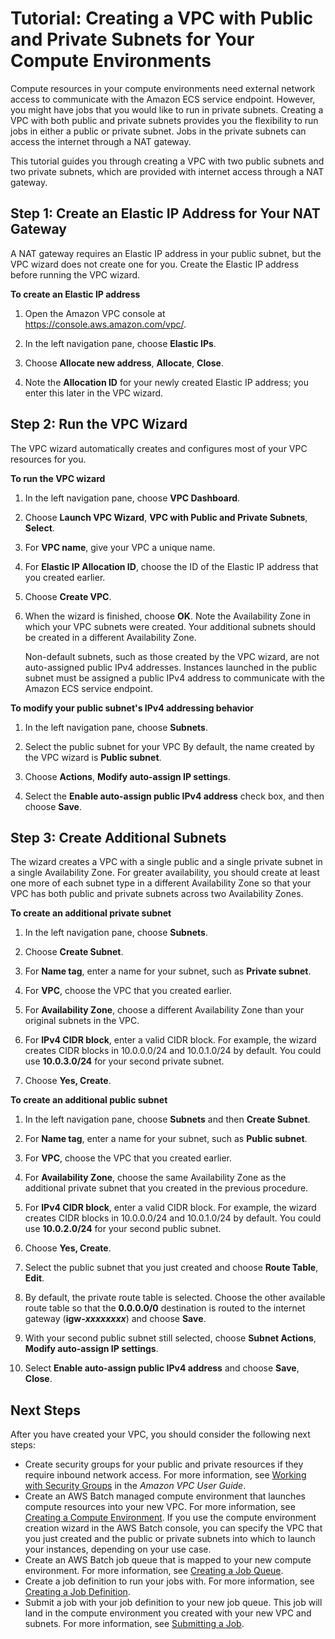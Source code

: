 # Tutorial: Creating a VPC with Public and Private Subnets for Your Compute Environments<a name="create-public-private-vpc"></a>

Compute resources in your compute environments need external network access to communicate with the Amazon ECS service endpoint\. However, you might have jobs that you would like to run in private subnets\. Creating a VPC with both public and private subnets provides you the flexibility to run jobs in either a public or private subnet\. Jobs in the private subnets can access the internet through a NAT gateway\.

This tutorial guides you through creating a VPC with two public subnets and two private subnets, which are provided with internet access through a NAT gateway\.

## Step 1: Create an Elastic IP Address for Your NAT Gateway<a name="create-EIP"></a>

A NAT gateway requires an Elastic IP address in your public subnet, but the VPC wizard does not create one for you\. Create the Elastic IP address before running the VPC wizard\.

**To create an Elastic IP address**

1. Open the Amazon VPC console at [https://console\.aws\.amazon\.com/vpc/](https://console.aws.amazon.com/vpc/)\.

1. In the left navigation pane, choose **Elastic IPs**\.

1. Choose **Allocate new address**, **Allocate**, **Close**\.

1. Note the **Allocation ID** for your newly created Elastic IP address; you enter this later in the VPC wizard\.

## Step 2: Run the VPC Wizard<a name="run-VPC-wizard"></a>

The VPC wizard automatically creates and configures most of your VPC resources for you\.

**To run the VPC wizard**

1. In the left navigation pane, choose **VPC Dashboard**\.

1. Choose **Launch VPC Wizard**, **VPC with Public and Private Subnets**, **Select**\.

1. For **VPC name**, give your VPC a unique name\.

1. For **Elastic IP Allocation ID**, choose the ID of the Elastic IP address that you created earlier\.

1. Choose **Create VPC**\.

1. When the wizard is finished, choose **OK**\. Note the Availability Zone in which your VPC subnets were created\. Your additional subnets should be created in a different Availability Zone\.

   Non\-default subnets, such as those created by the VPC wizard, are not auto\-assigned public IPv4 addresses\. Instances launched in the public subnet must be assigned a public IPv4 address to communicate with the Amazon ECS service endpoint\.

**To modify your public subnet's IPv4 addressing behavior**

1. In the left navigation pane, choose **Subnets**\.

1. Select the public subnet for your VPC By default, the name created by the VPC wizard is **Public subnet**\.

1. Choose **Actions**, **Modify auto\-assign IP settings**\.

1. Select the **Enable auto\-assign public IPv4 address** check box, and then choose **Save**\.

## Step 3: Create Additional Subnets<a name="create-add-subnets"></a>

The wizard creates a VPC with a single public and a single private subnet in a single Availability Zone\. For greater availability, you should create at least one more of each subnet type in a different Availability Zone so that your VPC has both public and private subnets across two Availability Zones\.

**To create an additional private subnet**

1. In the left navigation pane, choose **Subnets**\.

1. Choose **Create Subnet**\.

1. For **Name tag**, enter a name for your subnet, such as **Private subnet**\.

1. For **VPC**, choose the VPC that you created earlier\.

1. For **Availability Zone**, choose a different Availability Zone than your original subnets in the VPC\.

1. For **IPv4 CIDR block**, enter a valid CIDR block\. For example, the wizard creates CIDR blocks in 10\.0\.0\.0/24 and 10\.0\.1\.0/24 by default\. You could use **10\.0\.3\.0/24** for your second private subnet\.

1. Choose **Yes, Create**\.

**To create an additional public subnet**

1. In the left navigation pane, choose **Subnets** and then **Create Subnet**\.

1. For **Name tag**, enter a name for your subnet, such as **Public subnet**\.

1. For **VPC**, choose the VPC that you created earlier\.

1. For **Availability Zone**, choose the same Availability Zone as the additional private subnet that you created in the previous procedure\.

1. For **IPv4 CIDR block**, enter a valid CIDR block\. For example, the wizard creates CIDR blocks in 10\.0\.0\.0/24 and 10\.0\.1\.0/24 by default\. You could use **10\.0\.2\.0/24** for your second public subnet\.

1. Choose **Yes, Create**\.

1. Select the public subnet that you just created and choose **Route Table**, **Edit**\.

1. By default, the private route table is selected\. Choose the other available route table so that the **0\.0\.0\.0/0** destination is routed to the internet gateway \(**igw\-*xxxxxxxx***\) and choose **Save**\.

1. With your second public subnet still selected, choose **Subnet Actions**, **Modify auto\-assign IP settings**\.

1. Select **Enable auto\-assign public IPv4 address** and choose **Save**, **Close**\.

## Next Steps<a name="vpc-next-steps"></a>

After you have created your VPC, you should consider the following next steps:
+ Create security groups for your public and private resources if they require inbound network access\. For more information, see [Working with Security Groups](https://docs.aws.amazon.com/vpc/latest/userguide/VPC_SecurityGroups.html#WorkingWithSecurityGroups) in the *Amazon VPC User Guide*\.
+ Create an AWS Batch managed compute environment that launches compute resources into your new VPC\. For more information, see [Creating a Compute Environment](create-compute-environment.md)\. If you use the compute environment creation wizard in the AWS Batch console, you can specify the VPC that you just created and the public or private subnets into which to launch your instances, depending on your use case\.
+ Create an AWS Batch job queue that is mapped to your new compute environment\. For more information, see [Creating a Job Queue](create-job-queue.md)\.
+ Create a job definition to run your jobs with\. For more information, see [Creating a Job Definition](create-job-definition.md)\.
+ Submit a job with your job definition to your new job queue\. This job will land in the compute environment you created with your new VPC and subnets\. For more information, see [Submitting a Job](submit_job.md)\.